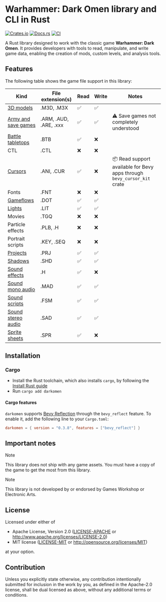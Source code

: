 # Warhammer: Dark Omen library and CLI in Rust

[![Crates.io](https://img.shields.io/crates/v/darkomen.svg)](https://crates.io/crates/darkomen)
[![Docs.rs](https://docs.rs/darkomen/badge.svg)](https://docs.rs/darkomen)
[![CI](https://github.com/mgi388/darkomen/workflows/CI/badge.svg)](https://github.com/mgi388/darkomen/actions)

A Rust library designed to work with the classic game **Warhammer: Dark Omen**. It provides developers with tools to read, manipulate, and write game data, enabling the creation of mods, custom levels, and analysis tools.

## Features

The following table shows the game file support in this library:

| Kind                                                 | File extension(s)      | Read | Write | Notes                                                                   |
| ---------------------------------------------------- | ---------------------- | ---- | ----- | ----------------------------------------------------------------------- |
| [3D models](src/m3d)                                 | .M3D, .M3X             | ✅   | ✅    |                                                                         |
| [Army and save games](src/army)                      | .ARM, .AUD, .ARE, .xxx | ✅   | ✅    | ⚠️ Save games not completely understood                                 |
| [Battle tabletops](src/battle_tabletop)              | .BTB                   | ✅   | ❌    |                                                                         |
| CTL                                                  | .CTL                   | ❌   | ❌    |                                                                         |
| [Cursors](https://github.com/mgi388/bevy-cursor-kit) | .ANI, .CUR             | ✅   | ❌    | 📦 Read support available for Bevy apps through `bevy_cursor_kit` crate |
| Fonts                                                | .FNT                   | ❌   | ❌    |                                                                         |
| [Gameflows](src/gameflow)                            | .DOT                   | ✅   | ✅    |                                                                         |
| [Lights](src/light)                                  | .LIT                   | ✅   | ✅    |                                                                         |
| Movies                                               | .TGQ                   | ❌   | ❌    |                                                                         |
| Particle effects                                     | .PLB, .H               | ❌   | ❌    |                                                                         |
| Portrait scripts                                     | .KEY, .SEQ             | ❌   | ❌    |                                                                         |
| [Projects](src/project)                              | .PRJ                   | ✅   | ✅    |                                                                         |
| [Shadows](src/shadow)                                | .SHD                   | ✅   | ✅    |                                                                         |
| [Sound effects](src/sound/sfx)                       | .H                     | ✅   | ❌    |                                                                         |
| [Sound mono audio](src/sound/mad)                    | .MAD                   | ✅   | ✅    |                                                                         |
| [Sound scripts](src/sound/script)                    | .FSM                   | ✅   | ✅    |                                                                         |
| [Sound stereo audio](src/sound/sad)                  | .SAD                   | ✅   | ✅    |                                                                         |
| [Sprite sheets](src/graphics/sprite_sheet)           | .SPR                   | ✅   | ❌    |                                                                         |

## Installation

### Cargo

- Install the Rust toolchain, which also installs `cargo`, by following the [Install Rust guide](https://www.rust-lang.org/tools/install)
- Run `cargo add darkomen`

#### Cargo features

`darkomen` supports [Bevy Reflection](https://docs.rs/bevy_reflect/latest/bevy_reflect)
through the `bevy_reflect` feature. To enable it, add the following line to
your `Cargo.toml`:

```toml
darkomen = { version = "0.3.8", features = ["bevy_reflect"] }
```

## Important notes

> [!NOTE]
> This library does not ship with any game assets. You must have a copy of the game to get the most from this library.

> [!NOTE]
> This library is not developed by or endorsed by Games Workshop or Electronic Arts.

## License

Licensed under either of

- Apache License, Version 2.0
  ([LICENSE-APACHE](LICENSE-APACHE) or http://www.apache.org/licenses/LICENSE-2.0)
- MIT license
  ([LICENSE-MIT](LICENSE-MIT) or http://opensource.org/licenses/MIT)

at your option.

## Contribution

Unless you explicitly state otherwise, any contribution intentionally submitted
for inclusion in the work by you, as defined in the Apache-2.0 license, shall be
dual licensed as above, without any additional terms or conditions.
